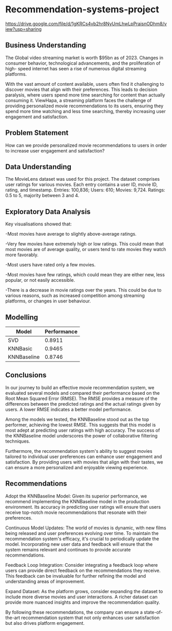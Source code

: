 # Recommendation-systems-project
https://drive.google.com/file/d/1gKRCs4vb2hr8NyUmLhwLpPraisnODhm8/view?usp=sharing

## Business Understanding 
The Global video streaming market is worth $95bn as
of 2023.
Changes in consumer behavior, technological
advancements, and the proliferation of high-
speed internet has seen a rise of numerous
digital streaming platforms.

With the vast amount of content available, users often find it challenging to discover movies that align with their preferences. This leads to decision paralysis, where users spend more time searching for content than actually consuming it. ViewHapa, a streaming platform faces the challenge of providing personalized movie recommendations to its users, ensuring they spend more time watching and less time searching, thereby increasing user engagement and satisfaction.

## Problem Statement 
How can we provide personalized movie recommendations to
users in order to increase user engagement and satisfaction?

## Data Understanding 
The MovieLens dataset was used for this project.
The dataset comprises user ratings for various movies. Each
entry contains a user ID, movie ID, rating, and timestamp.
Entries: 100,836; Users: 610; Movies: 9,724.
Ratings: 0.5 to 5, majority between 3 and 4.

## Exploratory Data Analysis 
Key visualisations showed that:

-Most movies have average to slightly above-average ratings.

-Very few movies have extremely high or low ratings. This could mean that most movies are of average quality, or
users tend to rate movies they watch more favorably.

-Most users have rated only a few movies.

-Most movies have few ratings, which could mean they are either new, less popular, or not easily accessible.

-There is a decrease in movie ratings over the years. This could be due to various reasons, such as increased competition among streaming platforms, or changes in user behaviour. 

## Modelling 
| Model | Performance | 
|----------|----------|
| SVD | 0.8911 | 
| KNNBasic |0.9465 | 
| KNNBaseline | 0.8746 | 

## Conclusions
In our journey to build an effective movie recommendation system, we evaluated several models and compared their performance based on the Root Mean Squared Error (RMSE). The RMSE provides a measure of the differences between the predicted ratings and the actual ratings given by users. A lower RMSE indicates a better model performance.

Among the models we tested, the KNNBaseline stood out as the top performer, achieving the lowest RMSE. This suggests that this model is most adept at predicting user ratings with high accuracy. The success of the KNNBaseline model underscores the power of collaborative filtering techniques.

Furthermore, the recommendation system's ability to suggest movies tailored to individual user preferences can enhance user engagement and satisfaction. By providing users with movies that align with their tastes, we can ensure a more personalized and enjoyable viewing experience.

## Recommendations
Adopt the KNNBaseline Model: Given its superior performance, we recommend implementing the KNNBaseline model in the production environment. Its accuracy in predicting user ratings will ensure that users receive top-notch movie recommendations that resonate with their preferences.

Continuous Model Updates: The world of movies is dynamic, with new films being released and user preferences evolving over time. To maintain the recommendation system's efficacy, it's crucial to periodically update the model. Incorporating new user data and feedback will ensure that the system remains relevant and continues to provide accurate recommendations.

Feedback Loop Integration: Consider integrating a feedback loop where users can provide direct feedback on the recommendations they receive. This feedback can be invaluable for further refining the model and understanding areas of improvement.

Expand Dataset: As the platform grows, consider expanding the dataset to include more diverse movies and user interactions. A richer dataset can provide more nuanced insights and improve the recommendation quality.

By following these recommendations, the company can ensure a state-of-the-art recommendation system that not only enhances user satisfaction but also drives platform engagement.

